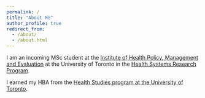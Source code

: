 ```yaml
---
permalink: /
title: "About Me"
author_profile: true
redirect_from: 
  - /about/
  - /about.html
---
```


I am an incoming MSc student at the [Institute of Health Policy, Management and Evaluation](https://ihpme.utoronto.ca/) at the University of Toronto in the [Health Systems Research Program](https://ihpme.utoronto.ca/programs/health-systems-research/https://ihpme.utoronto.ca/programs/health-systems-research/).

I earned my HBA from the [Health Studies program at the University of Toronto](https://www.uc.utoronto.ca/health-studies).
